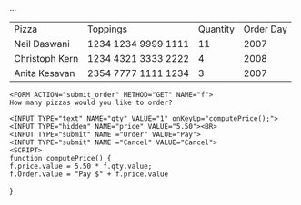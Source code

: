 <HTML>
    <HEAD>
    <TITLE>Order Pizza</TITLE>
    </HEAD>
    <BODY>
          
<TABLE>
    <TR><TD>Pizza</TD>
    <TD>Toppings</TD>
    <TD>Quantity</TD>
    <TD>Order Day</TD>
    </TR>
    <TR><TD>Neil Daswani</TD>
    <TD>1234 1234 9999 1111</TD>
    <TD>11</TD>
    <TD>2007</TD>
    </TR>
    <TR><TD>Christoph Kern</TD>
    <TD>1234 4321 3333 2222</TD>
    <TD>4</TD>
    <TD>2008</TD>
    </TR>
    <TR><TD>Anita Kesavan</TD>
    <TD>2354 7777 1111 1234</TD>
    <TD>3</TD>
    <TD>2007</TD>
    </TR>
    ...
    </TABLE>  
    
    <FORM ACTION="submit_order" METHOD="GET" NAME="f">
    How many pizzas would you like to order?
  
    <INPUT TYPE="text" NAME="qty" VALUE="1" onKeyUp="computePrice();">
    <INPUT TYPE="hidden" NAME="price" VALUE="5.50"><BR>
    <INPUT TYPE="submit" NAME ="Order" VALUE="Pay">
    <INPUT TYPE="submit" NAME ="Cancel" VALUE="Cancel">
    <SCRIPT>
    function computePrice() {
    f.price.value = 5.50 * f.qty.value;
    f.Order.value = "Pay $" + f.price.value
 

}
    </SCRIPT>
    </BODY>
    </HTML>

